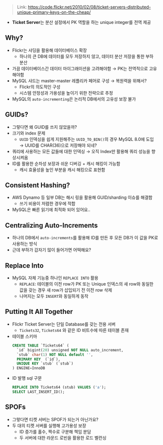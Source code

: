 > Link: https://code.flickr.net/2010/02/08/ticket-servers-distributed-unique-primary-keys-on-the-cheap/

- **Ticket Server**는 분산 설정에서 PK 역할을 하는 unique integer를 전역 제공
## Why?
- Flickr는 샤딩을 활용해 데이터베이스 확장
	- 하나의 큰 DB에 데이터를 모두 저장하지 않고, 데이터 분산 저장을 통한 부하 분산
- 가끔 데이터베이스간 데이터 마이그래이션을 고려해야함 → PK는 전역적으로 고유해야함
- MySQL 샤드는 master-master 레플리카 페어로 구성 → 복원력을 위해서?
	- Flickr의 의도적인 구성
	- 시스템 안정성과 가용성을 높이기 위한 전략으로 추정
- MySQL의 `auto-incrementing`은 논리적 DB에서의 고유성 보장 불가

## GUIDs?
- 그렇다면 왜 GUID를 쓰지 않았을까?
- 크기와 index 문제
	- `UUID` 인덱싱을 쉽게 지원해주는 `UUID_TO_BIN()`의 경우 MySQL 8.0에 도입 → UUID를 CHAR(36)으로 저장해야 되네?
- 쿼리에 사용하는 모든 값들에 대한 인덱싱 → 오직 Index만 활용해 쿼리 성능을 향상시켜옴
- ID를 활용한 순차성 보장과 쉬운 디버깅 + 캐시 해킹이 가능함
	- 캐시 효율성을 높인 부분을 캐시 해킹으로 표현함

## Consistent Hashing?
- AWS Dynamo 등 일부 DB는 해시 링을 활용해 GUID/sharding 이슈를 해결함
	- 쓰기 비용이 저렴한 경우에 적합
- MySQL은 빠른 읽기에 최적화 되어 있어요..

## Centralizing Auto-Increments
- 하나의 DB에서 `auto-increments`를 활용해 ID를 만든 후 모든 DB가 이 값을 PK로 사용하는 방식
- 근데 부하가 갑자기 많이 들어가면 어떡해요?

## Replace Into
- MySQL 자체 기능중 하나인 `REPLACE INTO` 활용
	- `REPLACE`: 테이블의 이전 row가 PK 또는 Unique 인덱스의 새 row와 동일한 값을 갖는 경우 새 row가 삽입되기 전 이전 row 삭제
	- 나머지는 모두 `INSERT`와 동일하게 동작

## Putting It All Together
- Flickr Ticket Server는 단일 Database를 갖는 전용 서버
	- `Tickets32`, `Tickets64` 와 같은 ID 비트수에 따른 테이블 존재
- 테이블 스키마
	```sql
	CREATE TABLE `Tickets64` (
	  `id` bigint(20) unsigned NOT NULL auto_increment,
	  `stub` char(1) NOT NULL default '',
	  PRIMARY KEY  (`id`),
	  UNIQUE KEY `stub` (`stub`)
	) ENGINE=InnoDB
	```
- ID 발행 sql 구문
	```sql
	REPLACE INTO Tickets64 (stub) VALUES ('a');
	SELECT LAST_INSERT_ID();
	```

## SPOFs
- 그렇다면 티켓 서버는 SPOF가 되는거 아닌가요?
- 두 대의 티켓 서버를 실행해 고가용성 보장
	- ID 증가를 홀수, 짝수로 구분해 책임 분담
	- 두 서버에 대한 라운드 로빈을 활용한 로드 벨런싱
